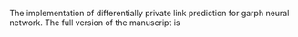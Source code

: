 The implementation of differentially private link prediction for garph neural network. The full version of the manuscript is 